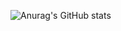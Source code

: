 
![Anurag's GitHub stats](https://github-readme-stats.vercel.app/api?username=hyurim&theme=github_dark&show_icons=true)
<!--
**Hyurim/Hyurim** is a ✨ _special_ ✨ repository because its `README.md` (this file) appears on your GitHub profile.
